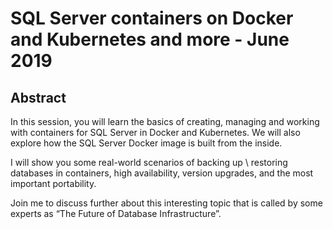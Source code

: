 # SQL Server containers on Docker and Kubernetes and more - June 2019
## Abstract
In this session, you will learn the basics of creating, managing and working with containers for SQL Server in Docker and Kubernetes. We will also explore how the SQL Server Docker image is built from the inside.

I will show you some real-world scenarios of backing up \ restoring databases in containers, high availability, version upgrades, and the most important portability.

Join me to discuss further about this interesting topic that is called by some experts as “The Future of Database Infrastructure”.
